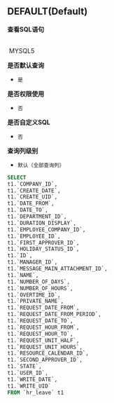 ## DEFAULT(Default) <!-- {docsify-ignore-all} -->



<p class="panel-title"><b>查看SQL语句</b></p>
<br>

<el-row>
&nbsp;<el-tag @click="MYSQL5 = true">MYSQL5</el-tag>
</el-row>

<br>
<p class="panel-title"><b>是否默认查询</b></p>

* `是`

<p class="panel-title"><b>是否权限使用</b></p>

* `否`

<p class="panel-title"><b>是否自定义SQL</b></p>

* `否`

<p class="panel-title"><b>查询列级别</b></p>

* `默认（全部查询列）`






<el-dialog v-model="MYSQL5" title="MYSQL5">

```sql
SELECT
t1.`COMPANY_ID`,
t1.`CREATE_DATE`,
t1.`CREATE_UID`,
t1.`DATE_FROM`,
t1.`DATE_TO`,
t1.`DEPARTMENT_ID`,
t1.`DURATION_DISPLAY`,
t1.`EMPLOYEE_COMPANY_ID`,
t1.`EMPLOYEE_ID`,
t1.`FIRST_APPROVER_ID`,
t1.`HOLIDAY_STATUS_ID`,
t1.`ID`,
t1.`MANAGER_ID`,
t1.`MESSAGE_MAIN_ATTACHMENT_ID`,
t1.`NAME`,
t1.`NUMBER_OF_DAYS`,
t1.`NUMBER_OF_HOURS`,
t1.`OVERTIME_ID`,
t1.`PRIVATE_NAME`,
t1.`REQUEST_DATE_FROM`,
t1.`REQUEST_DATE_FROM_PERIOD`,
t1.`REQUEST_DATE_TO`,
t1.`REQUEST_HOUR_FROM`,
t1.`REQUEST_HOUR_TO`,
t1.`REQUEST_UNIT_HALF`,
t1.`REQUEST_UNIT_HOURS`,
t1.`RESOURCE_CALENDAR_ID`,
t1.`SECOND_APPROVER_ID`,
t1.`STATE`,
t1.`USER_ID`,
t1.`WRITE_DATE`,
t1.`WRITE_UID`
FROM `hr_leave` t1 


```

</el-dialog>

<script>
 const { createApp } = Vue
  createApp({
    data() {
      return {
                MYSQL5 : false
        
      }
    },
    methods: {
    }
  }).use(ElementPlus).mount('#app')
</script>